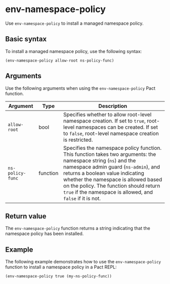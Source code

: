 # env-namespace-policy

Use `env-namespace-policy` to install a managed namespace policy.

## Basic syntax

To install a managed namespace policy, use the following syntax:

```pact
(env-namespace-policy allow-root ns-policy-func)
```

## Arguments

Use the following arguments when using the `env-namespace-policy` Pact function.

| Argument | Type | Description |
|--------- |----- | ----------- |
| `allow-root` | bool | Specifies whether to allow root-level namespace creation. If set to `true`, root-level namespaces can be created. If set to `false`, root-level namespace creation is restricted.|
| `ns-policy-func` | function | Specifies the namespace policy function. This function takes two arguments: the namespace string (`ns`) and the namespace admin guard (`ns-admin`), and returns a boolean value indicating whether the namespace is allowed based on the policy. The function should return `true` if the namespace is allowed, and `false` if it is not. |

## Return value

The `env-namespace-policy` function returns a string indicating that the namespace policy has been installed.

## Example

The following example demonstrates how to use the `env-namespace-policy` function to install a namespace policy in a Pact REPL:

```pact
(env-namespace-policy true (my-ns-policy-func))
```
